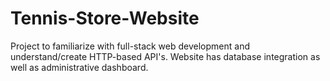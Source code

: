 # Tennis-Store-Website
Project to familiarize with full-stack web development and understand/create HTTP-based API's. Website has database integration
as well as administrative dashboard.
